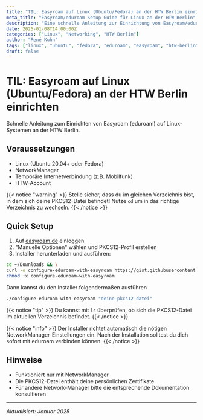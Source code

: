 ```yaml
---
title: "TIL: Easyroam auf Linux (Ubuntu/Fedora) an der HTW Berlin einrichten"
meta_title: "Easyroam/eduroam Setup Guide für Linux an der HTW Berlin"
description: "Eine schnelle Anleitung zur Einrichtung von Easyroam/eduroam auf Linux-Systemen (Ubuntu/Fedora) für Studierende der HTW Berlin mit NetworkManager und PKCS12-Zertifikaten"
date: 2025-01-08T14:00:00Z
categories: ["Linux", "Networking", "HTW Berlin"]
author: "René Kuhn"
tags: ["linux", "ubuntu", "fedora", "eduroam", "easyroam", "htw-berlin", "networkmanager"]
draft: false
---
```


# TIL: Easyroam auf Linux (Ubuntu/Fedora) an der HTW Berlin einrichten

Schnelle Anleitung zum Einrichten von Easyroam (eduroam) auf Linux-Systemen an der HTW Berlin.

## Voraussetzungen
- Linux (Ubuntu 20.04+ oder Fedora)
- NetworkManager
- Temporäre Internetverbindung (z.B. Mobilfunk)
- HTW-Account

{{< notice "warning" >}}
Stelle sicher, dass du im gleichen Verzeichnis bist, in dem sich deine PKCS12-Datei befindet! Nutze `cd` um in das richtige Verzeichnis zu wechseln.
{{< /notice >}}

## Quick Setup

1. Auf [easyroam.de](https://easyroam.de) einloggen
2. "Manuelle Optionen" wählen und PKCS12-Profil erstellen
3. Installer herunterladen und ausführen:

```bash
cd ~/Downloads && \
curl -o configure-eduroam-with-easyroam https://gist.githubusercontent.com/RocketRene/290482efa34e7a31664f033c4b587034/raw/b2fe4f68b63017482fc24f7be1f90e62467894c3/configure-eduroam-with-easyroam.sh && \
chmod +x configure-eduroam-with-easyroam
```

Dann kannst du den Installer folgendermaßen ausführen

```bash
./configure-eduroam-with-easyroam "deine-pkcs12-datei"
```

{{< notice "tip" >}}
Du kannst mit `ls` überprüfen, ob sich die PKCS12-Datei im aktuellen Verzeichnis befindet.
{{< /notice >}}

{{< notice "info" >}}
Der Installer richtet automatisch die nötigen NetworkManager-Einstellungen ein. Nach der Installation solltest du dich sofort mit eduroam verbinden können.
{{< /notice >}}

## Hinweise
- Funktioniert nur mit NetworkManager
- Die PKCS12-Datei enthält deine persönlichen Zertifikate
- Für andere Network-Manager bitte die entsprechende Dokumentation konsultieren

---
*Aktualisiert: Januar 2025*
